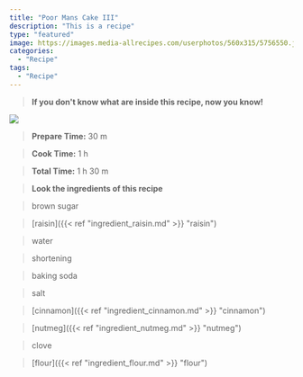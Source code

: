 ```yaml
---
title: "Poor Mans Cake III"
description: "This is a recipe"
type: "featured"
image: https://images.media-allrecipes.com/userphotos/560x315/5756550.jpg
categories: 
  - "Recipe"
tags: 
  - "Recipe"
---
```



>**If you don't know what are inside this recipe, now you know!**

![](../images/Recipes-Banner.jpg)
> **Prepare Time:** 30 m


> **Cook Time:** 1 h


> **Total Time:** 1 h 30 m

> **Look the ingredients of this recipe**

> brown sugar

> [raisin]({{< ref "ingredient_raisin.md" >}} "raisin")

> water

> shortening

> baking soda

> salt

> [cinnamon]({{< ref "ingredient_cinnamon.md" >}} "cinnamon")

> [nutmeg]({{< ref "ingredient_nutmeg.md" >}} "nutmeg")

> clove

> [flour]({{< ref "ingredient_flour.md" >}} "flour")

